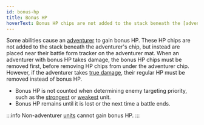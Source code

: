 ```yaml
---
id: bonus-hp
title: Bonus HP
hoverText: Bonus HP chips are not added to the stack beneath the [adventurer's](/docs/glossary/adventurer) chip, but instead are placed near their battle form tracker on the adventurer mat.
---
```


Some abilities cause an [adventurer](/docs/glossary/adventurer) to gain bonus HP. These HP chips are not added to the stack beneath the adventurer's chip, but instead are placed near their battle form tracker on the adventurer mat. When an adventurer with bonus HP takes damage, the bonus HP chips must be removed first, before removing HP chips from under the adventurer chip. However, if the adventurer takes [true damage](/docs/glossary/true-damage), their regular HP must be removed instead of bonus HP.

- Bonus HP is not counted when determining enemy targeting priority, such as the [strongest](/docs/glossary/strongest) or [weakest](/docs/glossary/weakest) unit.
- Bonus HP remains until it is lost or the next time a battle ends.

:::info
Non-adventurer [units](/docs/glossary/unit) cannot gain bonus HP.
:::
